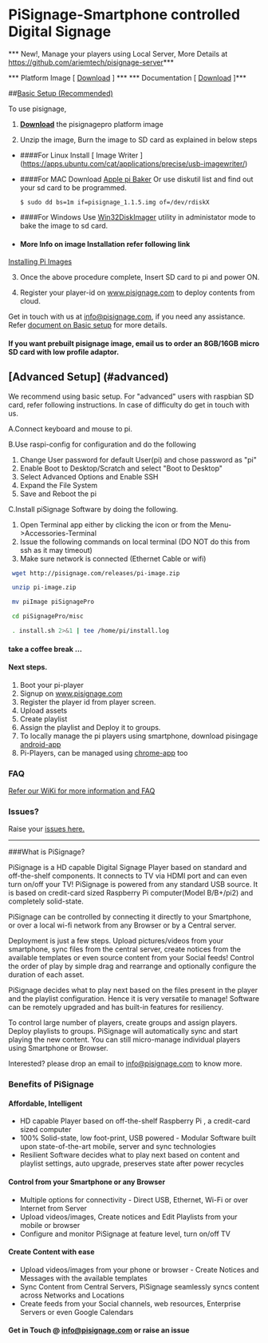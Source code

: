 # PiSignage-Smartphone controlled Digital Signage

*** New!, Manage your players using Local Server, More Details at https://github.com/ariemtech/pisignage-server***

*** Platform Image [ [Download](https://s3.amazonaws.com/pisignage/pisignage-images/pisignage_1.1.5.img.zip) ] ***
*** Documentation [ [Download](https://s3.amazonaws.com/pisignage/pisignage-images/Basic_install.pdf) ]***

##[Basic Setup (Recommended)](#basic)

To use pisignage,

1. **[Download](https://s3.amazonaws.com/pisignage/pisignage-images/pisignage_1.1.5.img.zip)** the pisignagepro platform image 

2. Unzip the image, Burn the image to SD card as explained in below steps
  
  - ####For Linux
Install [ Image Writer ] (https://apps.ubuntu.com/cat/applications/precise/usb-imagewriter/)
  
  - ####For MAC
Download [Apple pi Baker](http://www.tweaking4all.com/hardware/raspberry-pi/macosx-apple-pi-baker/)
    Or use
    diskutil list and find out your sd card to be programmed.
 
    ```
    $ sudo dd bs=1m if=pisignage_1.1.5.img of=/dev/rdiskX   
    ```
  
  - ####For Windows
Use [Win32DiskImager](http://sourceforge.net/projects/win32diskimager/) utility in administator mode to bake the   image to sd card.

  - #### More Info on image Installation refer following link 
[Installing Pi Images](http://www.raspberrypi.org/documentation/installation/installing-images/README.md)

3. Once the above procedure complete, Insert SD card to pi and power ON.

4. Register your player-id on www.pisignage.com to deploy contents from cloud.

Get in touch with us at info@pisignage.com, if you need any assistance. Refer  [document on Basic setup](https://s3.amazonaws.com/pisignage/pisignage-images/Basic_install.pdf) for more details.

#### If you want prebuilt pisignage image, email us to order an 8GB/16GB micro SD card with low profile adaptor. 

## [Advanced Setup] (#advanced)
We recommend using basic setup. For "advanced" users with raspbian SD card, refer following instructions. In case of difficulty do get in touch with us.  

A.Connect keyboard and mouse to pi.

B.Use raspi-config for configuration and do the following
  1. Change User password for default User(pi) and chose password as "pi"
  2. Enable Boot to Desktop/Scratch and select "Boot to Desktop"
  3. Select Advanced Options and Enable SSH
  4. Expand the File System
  5. Save and Reboot the pi

C.Install piSignage Software by doing the following.
  1. Open Terminal app either by clicking the icon or from the Menu->Accessories-Terminal
  2. Issue the following commands on local terminal (DO NOT do this from ssh as it may timeout)
  3. Make sure network is connected (Ethernet Cable or wifi)
```sh
 wget http://pisignage.com/releases/pi-image.zip

 unzip pi-image.zip

 mv piImage piSignagePro

 cd piSignagePro/misc

 . install.sh 2>&1 | tee /home/pi/install.log
```
#### take a coffee break ...
#### Next steps.
1. Boot your pi-player
2. Signup on www.pisignage.com
3. Register the player id from player screen.
4. Upload assets
5. Create playlist
6. Assign the playlist and Deploy it to groups.
7. To locally manage the pi players using smartphone, download pisingage [android-app](https://play.google.com/store/apps/details?id=com.ariemtech.pisignage) 
8. Pi-Players, can be managed using [chrome-app](https://chrome.google.com/webstore/detail/pisignage-discovery-remot/fngfhanhnojhlclbokgllbejdhnajedo) too

### FAQ
[Refer our WiKi for more information and FAQ](https://github.com/ariemtech/piSignage/wiki) 
### Issues?
Raise your [issues here.](https://github.com/ariemtech/piSignage/issues) 

________
###What is PiSignage? 

PiSignage is a HD capable Digital Signage Player based on standard and off-the-shelf 
components. It connects to TV via HDMI port and can even turn on/off your TV! 
PiSignage is powered from any standard USB source. It is based on credit-card sized 
Raspberry Pi computer(Model B/B+/pi2) and completely solid-state. 

PiSignage can be controlled by connecting it directly to your Smartphone, or over a local 
wi-fi network from any Browser or by a Central server. 

Deployment is just a few steps. Upload pictures/videos from your smartphone, sync files 
from the central server, create notices from the available templates or even source content 
from your Social feeds! Control the order of play by simple drag and rearrange and 
optionally configure the duration of each asset. 

PiSignage decides what to play next based on the files present in the player and the playlist 
configuration. Hence it is very versatile to manage! Software can be remotely upgraded 
and has built-in features for resiliency. 

To control large number of players, create groups and assign players. Deploy playlists to 
groups. PiSignage will automatically sync and start playing the new content. You can still 
micro-manage individual players using Smartphone or Browser.

Interested? please drop an email to info@pisignage.com to know more.

### Benefits of PiSignage 
#### Affordable, Intelligent 
- HD capable Player based on off-the-shelf Raspberry Pi , a credit-card sized computer
- 100% Solid-state, low foot-print, USB powered - Modular Software built upon state-of-the-art mobile, server and sync technologies 
- Resilient Software decides what to play next based on content and playlist settings, auto upgrade, preserves 
state after power recycles 

#### Control from your Smartphone or any Browser 
- Multiple options for connectivity - Direct USB, Ethernet, Wi-Fi or over Internet from Server 
- Upload videos/images, Create notices and Edit Playlists from your mobile or browser 
- Configure and monitor PiSignage at feature level, turn on/off TV 

#### Create Content with ease 
- Upload videos/images from your phone or browser - Create Notices and Messages with the available templates 
- Sync Content from Central Servers, PiSignage seamlessly syncs content across Networks and Locations 
- Create feeds from your Social channels, web resources, Enterprise Servers or even Google Calendars




#### Get in Touch @ info@pisignage.com or raise an issue


